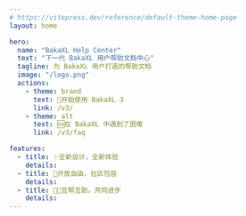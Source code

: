 ```yaml
---
# https://vitepress.dev/reference/default-theme-home-page
layout: home

hero:
  name: "BakaXL Help Center"
  text: "下一代 BakaXL 用户帮助文档中心"
  tagline: 为 BakaXL 用户打造的帮助文档
  image: "/logo.png"
  actions:
    - theme: brand
      text: 🚀开始使用 BakaXL 3
      link: /v3/
    - theme: alt
      text: 🆘在 BakaXL 中遇到了困难
      link: /v3/faq

features:
  - title: ✨全新设计，全新体验
    details: 
  - title: 💬开放自由，社区包容
    details: 
  - title: 🐕‍🦺互帮互助，共同进步
    details: 
---
```


